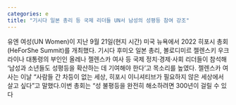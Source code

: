```yaml
---
categories: e
title: "기시다 일본 총리 등 국제 리더들 UN서 남성의 성평등 참여 강조"
---
```

유엔 여성(UN Women)이 지난 9월 21일(현지 시간) 미국 뉴욕에서 2022 히포시 총회(HeForShe Summit)를 개최했다. 기시다 후미오 일본 총리, 볼로디미르 젤렌스키 우크라이나 대통령의 부인인 올레나 젤렌스카 여사 등 국제 정치·경제·사회 리더들이 참석해 ‘남성과 소년들도 성평등을 확산하는 데 기여해야 한다’고 목소리를 높였다. 젤렌스카 여사는 이날 “사람들 간 차등이 없는 세상, 히포시 이니셔티브가 필요하지 않은 세상에서 살고 싶다”고 말했다.이번 총회는 “성 불평등을 완전히 해소하려면 300년이 걸릴 수 있다